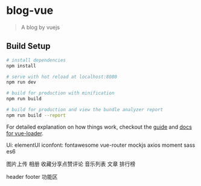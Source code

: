 # blog-vue

> A blog by vuejs

## Build Setup

``` bash
# install dependencies
npm install

# serve with hot reload at localhost:8080
npm run dev

# build for production with minification
npm run build

# build for production and view the bundle analyzer report
npm run build --report
```

For detailed explanation on how things work, checkout the [guide](http://vuejs-templates.github.io/webpack/) and [docs for vue-loader](http://vuejs.github.io/vue-loader).

Ui: elementUI
iconfont: fontawesome
vue-router mockjs axios moment sass es6


图片上传  相册  收藏分享点赞评论  音乐列表  文章  排行榜

header footer  功能区
